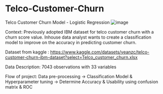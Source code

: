# Telco-Customer-Churn
Telco Customer Churn Model - Logistic Regression
![image](https://github.com/kaien123/Telco-Customer-Churn/assets/93868660/b2ef0f7c-0a4d-40b7-832f-edb1776c17ed)

Context: Previously adopted IBM dataset for telco customer churn with a churn score value. Inhouse data analyst wants to create a classification model to improve on the accuracy in predicting customer churn. 

Dataset from kaggle : https://www.kaggle.com/datasets/yeanzc/telco-customer-churn-ibm-dataset?select=Telco_customer_churn.xlsx

Data Description: 7043 observations with 33 variables

Flow of project:
Data pre-processing -> Classification Model & Hyperparameter tuning -> Determine Accuracy & Usability using confusion matrix & ROC
